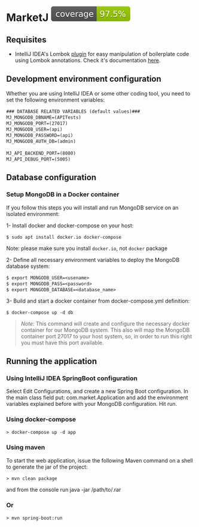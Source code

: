 # MarketJ ![Coverage](.github/badges/jacoco.svg)

## Requisites
* IntelliJ IDEA's Lombok [plugin](https://plugins.jetbrains.com/plugin/6317-lombok-plugin) for easy manipulation of boilerplate code using Lombok annotations. Check it's documentation [here](https://plugins.jetbrains.com/plugin/6317-lombok-plugin).

## Development environment configuration
Whether you are using IntelliJ IDEA or some other coding tool, you need to set the following environment variables:

    ### DATABASE RELATED VARIABLES (default values)###
    MJ_MONGODB_DBNAME=(APITests)
    MJ_MONGODB_PORT=(27017)
    MJ_MONGODB_USER=(api)
    MJ_MONGODB_PASSWORD=(api)
    MJ_MONGODB_AUTH_DB=(admin)

    MJ_API_BACKEND_PORT=(8080)
    MJ_API_DEBUG_PORT=(5005)

## Database configuration

### Setup MongoDB in a Docker container

If you follow this steps you will install and run MongoDB service on an isolated environment:

1- Install docker and docker-compose on your host:

    $ sudo apt install docker.io docker-compose

Note: please make sure you install `docker.io`, not `docker` package

2- Define all necessary environment variables to deploy the MongoDB database system:

    $ export MONGODB_USER=<usename>
    $ export MONGODB_PASS=<password>
    $ export MONGODB_DATABASE=<database_name>

3- Build and start a docker container from docker-compose.yml definition:

    $ docker-compose up -d db

>*Note*: This command will create and configure the necessary docker container for our MongoDB system.
This also will map the MongoDB container port 27017 to your host system, so, in order to run this right
you must have this port available.

## Running the application

### Using IntelliJ IDEA SpringBoot configuration
Select Edit Configurations, and create a new Spring Boot configuration. In the main class field put: com.market.Application
and add the environment variables explained before with your MongoDB configuration. Hit run.

### Using docker-compose

    > docker-compose up -d app

### Using maven
To start the web application, issue the following Maven command on a shell to generate the jar of the project:

    > mvn clean package

and from the console run java -jar /path/to/.rar

### Or

    > mvn spring-boot:run
